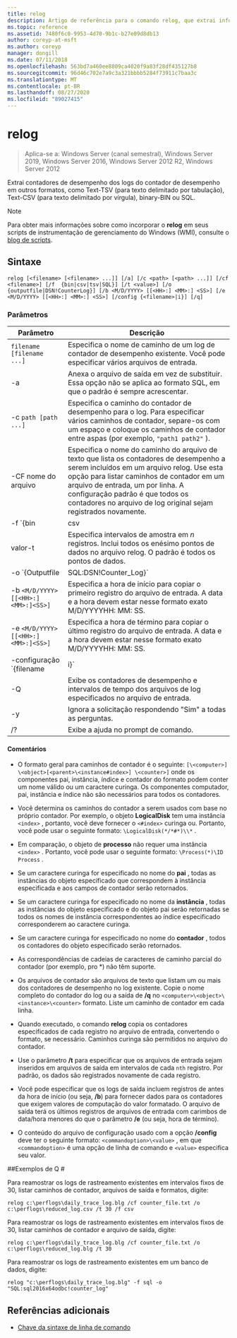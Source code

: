 ```yaml
---
title: relog
description: Artigo de referência para o comando relog, que extrai informações do contador de desempenho dos arquivos de log do contador de desempenho.
ms.topic: reference
ms.assetid: 7480f6c0-9953-4d70-9b1c-b27e09d8db13
author: coreyp-at-msft
ms.author: coreyp
manager: dongill
ms.date: 07/11/2018
ms.openlocfilehash: 563bd7a460ee8809ca4020f9a83f28df435127b8
ms.sourcegitcommit: 96d46c702e7a9c3a321bbbb5284f73911c7baa3c
ms.translationtype: MT
ms.contentlocale: pt-BR
ms.lasthandoff: 08/27/2020
ms.locfileid: "89027415"
---
```

# <a name="relog"></a>relog

> Aplica-se a: Windows Server (canal semestral), Windows Server 2019, Windows Server 2016, Windows Server 2012 R2, Windows Server 2012

Extrai contadores de desempenho dos logs do contador de desempenho em outros formatos, como Text-TSV (para texto delimitado por tabulação), Text-CSV (para texto delimitado por vírgula), binary-BIN ou SQL.

>[!NOTE]
>Para obter mais informações sobre como incorporar o **relog** em seus scripts de instrumentação de gerenciamento do Windows (WMI), consulte o [blog de scripts](https://devblogs.microsoft.com/scripting/).

## <a name="syntax"></a>Sintaxe

```
relog [<filename> [<filename> ...]] [/a] [/c <path> [<path> ...]] [/cf <filename>] [/f  {bin|csv|tsv|SQL}] [/t <value>] [/o {outputfile|DSN!CounterLog}] [/b <M/D/YYYY> [[<HH>:] <MM>:] <SS>] [/e <M/D/YYYY> [[<HH>:] <MM>:] <SS>] [/config {<filename>|i}] [/q]
```

### <a name="parameters"></a>Parâmetros

| Parâmetro | Descrição |
|--|--|
| `filename [filename ...]` | Especifica o nome de caminho de um log de contador de desempenho existente. Você pode especificar vários arquivos de entrada. |
| -a | Anexa o arquivo de saída em vez de substituir. Essa opção não se aplica ao formato SQL, em que o padrão é sempre acrescentar. |
| -c `path [path ...]` | Especifica o caminho do contador de desempenho para o log. Para especificar vários caminhos de contador, separe-os com um espaço e coloque os caminhos de contador entre aspas (por exemplo, `"path1 path2"` ). |
| -CF nome do arquivo | Especifica o nome do caminho do arquivo de texto que lista os contadores de desempenho a serem incluídos em um arquivo relog. Use esta opção para listar caminhos de contador em um arquivo de entrada, um por linha. A configuração padrão é que todos os contadores no arquivo de log original sejam registrados novamente. |
| -f `{bin | csv | tsv | SQL}` | Especifica o nome do caminho do formato de arquivo de saída. O formato padrão é **bin**. Para um banco de dados SQL, o arquivo de saída especifica o `DSN!CounterLog` . Você pode especificar o local do banco de dados usando o Gerenciador ODBC para configurar o DSN (nome do sistema de banco de dados). |
| valor-t | Especifica intervalos de amostra em *n* registros. Inclui todos os enésimo pontos de dados no arquivo relog. O padrão é todos os pontos de dados. |
| -o `{Outputfile | SQL:DSN!Counter_Log}` | Especifica o nome do caminho do arquivo de saída ou do banco de dados SQL em que os contadores serão gravados. <P>**Observação:** Para as versões de 64 bits e 32 bits do relog.exe, você deve definir um DSN na fonte de dados ODBC (64 bits e 32-bit respectivamente) no sistema. Use o driver ODBC "SQL Server" para definir um DSN. |
| -b `<M/D/YYYY> [[<HH>:]<MM>:]<SS>]` | Especifica a hora de início para copiar o primeiro registro do arquivo de entrada. A data e a hora devem estar nesse formato exato M/D/YYYYHH: MM: SS. |
| -e `<M/D/YYYY> [[<HH>:]<MM>:]<SS>]` | Especifica a hora de término para copiar o último registro do arquivo de entrada. A data e a hora devem estar nesse formato exato M/D/YYYYHH: MM: SS. |
| -configuração `{filename | i}` | Especifica o nome do caminho do arquivo de configurações que contém parâmetros de linha de comando. Se você estiver usando um arquivo de configuração, poderá usar **-i** como um espaço reservado para uma lista de arquivos de entrada que podem ser colocados na linha de comando. Se você estiver usando a linha de comando, não use **-i**. Você também pode usar caracteres curinga, como `*.blg` para especificar vários nomes de arquivo de entrada ao mesmo tempo. |
| -Q | Exibe os contadores de desempenho e intervalos de tempo dos arquivos de log especificados no arquivo de entrada. |
| -y | Ignora a solicitação respondendo "Sim" a todas as perguntas. |
| /? | Exibe a ajuda no prompt de comando. |

#### <a name="remarks"></a>Comentários

- O formato geral para caminhos de contador é o seguinte: `[\<computer>] \<object>[<parent>\<instance#index>] \<counter>]` onde os componentes pai, instância, índice e contador do formato podem conter um nome válido ou um caractere curinga. Os componentes computador, pai, instância e índice não são necessários para todos os contadores.

- Você determina os caminhos do contador a serem usados com base no próprio contador. Por exemplo, o objeto **LogicalDisk** tem uma instância `<index>` , portanto, você deve fornecer o `<#index>` curinga ou. Portanto, você pode usar o seguinte formato: `\LogicalDisk(*/*#*)\\*` .

- Em comparação, o objeto de **processo** não requer uma instância `<index>` . Portanto, você pode usar o seguinte formato: `\Process(*)\ID Process` .

- Se um caractere curinga for especificado no nome do **pai** , todas as instâncias do objeto especificado que correspondem à instância especificada e aos campos de contador serão retornados.

- Se um caractere curinga for especificado no nome da **instância** , todas as instâncias do objeto especificado e do objeto pai serão retornadas se todos os nomes de instância correspondentes ao índice especificado corresponderem ao caractere curinga.

- Se um caractere curinga for especificado no nome do **contador** , todos os contadores do objeto especificado serão retornados.

- As correspondências de cadeias de caracteres de caminho parcial do contador (por exemplo, pro *) não têm suporte.

- Os arquivos de contador são arquivos de texto que listam um ou mais dos contadores de desempenho no log existente. Copie o nome completo do contador do log ou a saída de **/q** no `<computer>\<object>\<instance>\<counter>` formato. Liste um caminho de contador em cada linha.

- Quando executado, o comando **relog** copia os contadores especificados de cada registro no arquivo de entrada, convertendo o formato, se necessário. Caminhos curinga são permitidos no arquivo do contador.

- Use o parâmetro **/t** para especificar que os arquivos de entrada sejam inseridos em arquivos de saída em intervalos de cada `nth` registro. Por padrão, os dados são registrados novamente de cada registro.

- Você pode especificar que os logs de saída incluem registros de antes da hora de início (ou seja, **/b**) para fornecer dados para os contadores que exigem valores de computação do valor formatado. O arquivo de saída terá os últimos registros de arquivos de entrada com carimbos de data/hora menores do que o parâmetro **/e** (ou seja, hora de término).

- O conteúdo do arquivo de configuração usado com a opção **/config** deve ter o seguinte formato: `<commandoption>\<value>` , em que `<commandoption>` é uma opção de linha de comando e `<value>` especifica seu valor.

##<a name="q-examples"></a>Exemplos de Q #

Para reamostrar os logs de rastreamento existentes em intervalos fixos de 30, listar caminhos de contador, arquivos de saída e formatos, digite:

```
relog c:\perflogs\daily_trace_log.blg /cf counter_file.txt /o c:\perflogs\reduced_log.csv /t 30 /f csv
```

Para reamostrar os logs de rastreamento existentes em intervalos fixos de 30, listar caminhos de contador e arquivo de saída, digite:

```
relog c:\perflogs\daily_trace_log.blg /cf counter_file.txt /o c:\perflogs\reduced_log.blg /t 30
```

Para reamostrar os logs de rastreamento existentes em um banco de dados, digite:

```
relog "c:\perflogs\daily_trace_log.blg" -f sql -o "SQL:sql2016x64odbc!counter_log"
```

## <a name="additional-references"></a>Referências adicionais

- [Chave da sintaxe de linha de comando](command-line-syntax-key.md)
